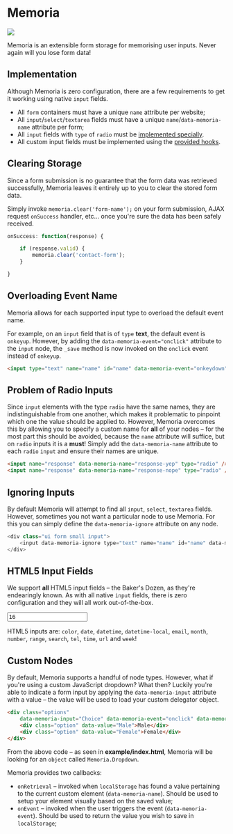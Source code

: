 Memoria
=======

<img src="https://travis-ci.org/Wildhoney/Memoria.png" />

Memoria is an extensible form storage for memorising user inputs. Never again will you lose form data!

Implementation
-------

Although Memoria is zero configuration, there are a few requirements to get it working using native `input` fields.

 * All `form` containers must have a unique `name` attribute per website;
 * All `input`/`select`/`textarea` fields must have a unique `name`/`data-memoria-name` attribute per form;
 * All `input` fields with `type` of `radio` must be <a href="https://github.com/Wildhoney/Memoria#problem-of-radio-inputs">implemented specially</a>.
 * All custom input fields must be implemented using the <a href="https://github.com/Wildhoney/Memoria#custom-nodes">provided hooks</a>.

Clearing Storage
-------

Since a form submission is no guarantee that the form data was retrieved successfully, Memoria leaves it entirely up to you to clear the stored form data.

Simply invoke `memoria.clear('form-name');` on your form submission, AJAX request `onSuccess` handler, etc... once you're sure the data has been safely received.

```javascript
onSuccess: function(response) {

    if (response.valid) {
        memoria.clear('contact-form');
    }

}
```

Overloading Event Name
-------

Memoria allows for each supported input type to overload the default event name.

For example, on an `input` field that is of `type` <strong>text</strong>, the default event is `onkeyup`. However, by adding the `data-memoria-event="onclick"` attribute to the `input` node, the `_save` method is now invoked on the `onclick` event instead of `onkeyup`.

```html
<input type="text" name="name" id="name" data-memoria-event="onkeydown" />
```

Problem of Radio Inputs
-------

Since `input` elements with the type `radio` have the same names, they are indistinguishable from one another, which makes it problematic to pinpoint which one the value should be applied to. However, Memoria overcomes this by allowing you to specify a custom name for <strong>all</strong> of your nodes &ndash; for the most part this should be avoided, because the `name` attribute will suffice, but on `radio` inputs it is a <strong>must</strong>! Simply add the `data-memoria-name` attribute to each `radio` `input` and ensure their names are unique.

```html
<input name="response" data-memoria-name="response-yep" type="radio" />
<input name="response" data-memoria-name="response-nope" type="radio" />
```

Ignoring Inputs
-------

By default Memoria will attempt to find all `input`, `select`, `textarea` fields. However, sometimes you not want a particular node to use Memoria. For this you can simply define the `data-memoria-ignore` attribute on any node.

```javascript
<div class="ui form small input">
    <input data-memoria-ignore type="text" name="name" id="name" data-memoria-event="onkeyup" />
</div>
```

HTML5 Input Fields
-------

We support <strong>all</strong> HTML5 input fields &ndash; the Baker's Dozen, as they're endearingly known. As with all native `input` fields, there is zero configuration and they will all work out-of-the-box.

<div class="ui form small input">
    <input type="number" id="age" name="age" value="16" />
</div>

HTML5 inputs are: `color`, `date`, `datetime`, `datetime-local`, `email`, `month`, `number`, `range`, `search`, `tel`, `time`, `url` and `week`!

Custom Nodes
-------

By default, Memoria supports a handful of node types. However, what if you're using a custom JavaScript dropdown? What then? Luckily you're able to indicate a form input by applying the `data-memoria-input` attribute with a value &ndash; the value will be used to load your custom delegator object.

```html
<div class="options"
    data-memoria-input="Choice" data-memoria-event="onclick" data-memoria-name="gender">
    <div class="option" data-value="Male">Male</div>
    <div class="option" data-value="Female">Female</div>
</div>
```

From the above code &ndash; as seen in <strong>example/index.html</strong>, Memoria will be looking for an `object` called `Memoria.Dropdown`.

Memoria provides two callbacks:

 * `onRetrieval` &ndash; invoked when `localStorage` has found a value pertaining to the current custom element (`data-memoria-name`). Should be used to setup your element visually based on the saved value;
 * `onEvent` &ndash; invoked when the user triggers the event (`data-memoria-event`). Should be used to return the value you wish to save in `localStorage`;